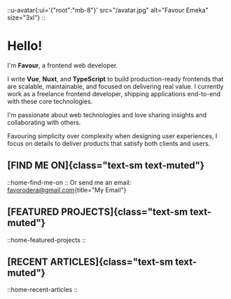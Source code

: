 ::u-avatar{:ui='{"root":"mb-8"}' src="/avatar.jpg" alt="Favour Emeka" size="3xl"}
::

# Hello!

I&apos;m **Favour**, a frontend web developer.

I write **Vue**, **Nuxt**, and **TypeScript** to build production-ready frontends that are scalable, maintainable, and focused on delivering real value. I currently work as a freelance frontend developer, shipping applications end-to-end with these core technologies.

I&apos;m passionate about web technologies and love sharing insights and collaborating with others.

Favouring simplicity over complexity when designing user experiences, I focus on details to deliver products that satisfy both clients and users.

<!--  -->

## [FIND ME ON]{class="text-sm text-muted"}

::home-find-me-on
::
Or send me an email: [favorodera@gmail.com](mailto:favorodera@gmail.com){title="My Email"}

<!--  -->

## [FEATURED PROJECTS]{class="text-sm text-muted"}

::home-featured-projects
::

<!--  -->

## [RECENT ARTICLES]{class="text-sm text-muted"}

::home-recent-articles
::